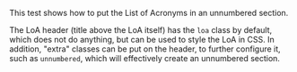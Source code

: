 This test shows how to put the List of Acronyms in an unnumbered section.

The LoA header (title above the LoA itself) has the `loa` class by default,
which does not do anything, but can be used to style the LoA in CSS. In
addition, "extra" classes can be put on the header, to further configure it,
such as `unnumbered`, which will effectively create an unnumbered section.

